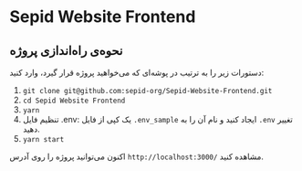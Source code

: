 # Sepid Website Frontend

## نحوه‌ی راه‌اندازی پروژه
دستورات زیر را به ترتیب در پوشه‌ای که می‌خواهید پروژه قرار گیرد، وارد کنید:

1. `git clone git@github.com:sepid-org/Sepid-Website-Frontend.git`
2. `cd Sepid Website Frontend`
3. `yarn`
4. تنظیم فایل .env: یک کپی از فایل `.env_sample` ایجاد کنید و نام آن را به `.env` تغییر دهید.
5. `yarn start`

اکنون می‌توانید پروژه را روی آدرس `http://localhost:3000/` مشاهده کنید.